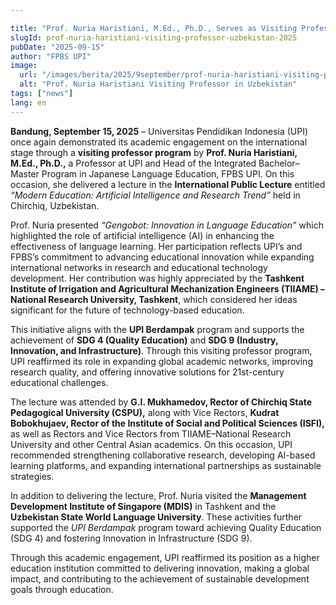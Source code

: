 ```yaml
---

title: "Prof. Nuria Haristiani, M.Ed., Ph.D., Serves as Visiting Professor in Uzbekistan, Showcasing Innovations in Language Education"
slugId: prof-nuria-haristiani-visiting-professor-uzbekistan-2025
pubDate: "2025-09-15"
author: "FPBS UPI"
image:
  url: "/images/berita/2025/9september/prof-nuria-haristiani-visiting-professor-uzbekistan-2025.webp"
  alt: "Prof. Nuria Haristiani Visiting Professor in Uzbekistan"
tags: ["news"]
lang: en
---
```


**Bandung, September 15, 2025** – Universitas Pendidikan Indonesia (UPI) once again demonstrated its academic engagement on the international stage through a **visiting professor program** by **Prof. Nuria Haristiani, M.Ed., Ph.D.,** a Professor at UPI and Head of the Integrated Bachelor–Master Program in Japanese Language Education, FPBS UPI. On this occasion, she delivered a lecture in the **International Public Lecture** entitled *“Modern Education: Artificial Intelligence and Research Trend”* held in Chirchiq, Uzbekistan.  

Prof. Nuria presented *“Gengobot: Innovation in Language Education”* which highlighted the role of artificial intelligence (AI) in enhancing the effectiveness of language learning. Her participation reflects UPI’s and FPBS’s commitment to advancing educational innovation while expanding international networks in research and educational technology development. Her contribution was highly appreciated by the **Tashkent Institute of Irrigation and Agricultural Mechanization Engineers (TIIAME) – National Research University, Tashkent**, which considered her ideas significant for the future of technology-based education.  

This initiative aligns with the **UPI Berdampak** program and supports the achievement of **SDG 4 (Quality Education)** and **SDG 9 (Industry, Innovation, and Infrastructure)**. Through this visiting professor program, UPI reaffirmed its role in expanding global academic networks, improving research quality, and offering innovative solutions for 21st-century educational challenges.  

The lecture was attended by **G.I. Mukhamedov, Rector of Chirchiq State Pedagogical University (CSPU),** along with Vice Rectors, **Kudrat Bobokhujaev, Rector of the Institute of Social and Political Sciences (ISFI),** as well as Rectors and Vice Rectors from TIIAME–National Research University and other Central Asian academics. On this occasion, UPI recommended strengthening collaborative research, developing AI-based learning platforms, and expanding international partnerships as sustainable strategies.  

In addition to delivering the lecture, Prof. Nuria visited the **Management Development Institute of Singapore (MDIS)** in Tashkent and the **Uzbekistan State World Language University**. These activities further supported the *UPI Berdampak* program toward achieving Quality Education (SDG 4) and fostering Innovation in Infrastructure (SDG 9).  

Through this academic engagement, UPI reaffirmed its position as a higher education institution committed to delivering innovation, making a global impact, and contributing to the achievement of sustainable development goals through education.  
